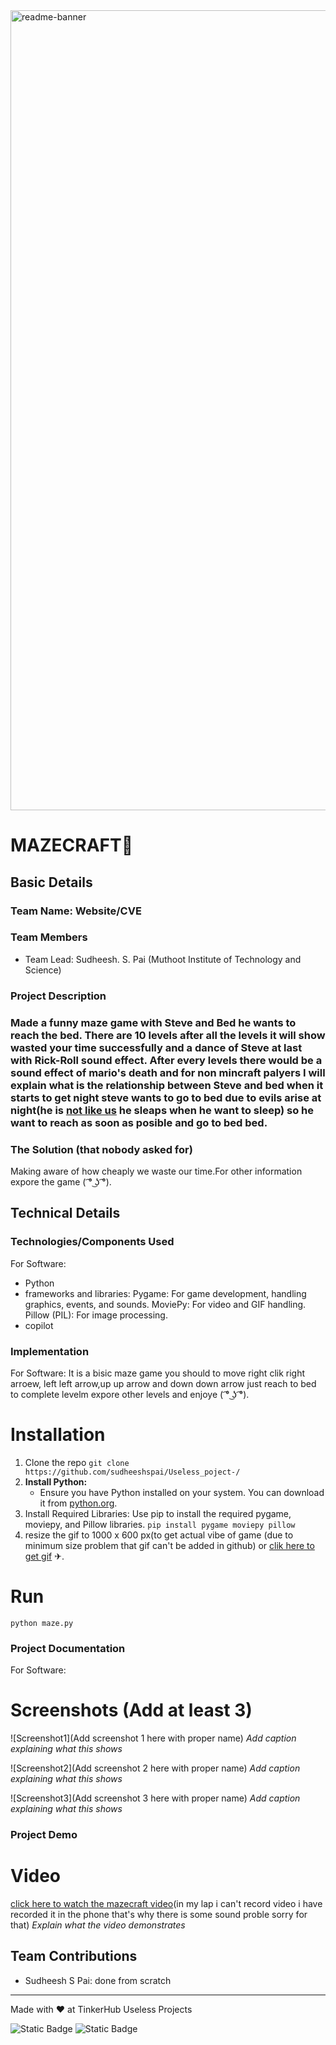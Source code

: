 <img width="1280" alt="readme-banner" src="https://github.com/user-attachments/assets/35332e92-44cb-425b-9dff-27bcf1023c6c">

# MAZECRAFT🎯


## Basic Details
### Team Name: Website/CVE


### Team Members
- Team Lead: Sudheesh. S. Pai (Muthoot Institute of Technology and Science)

### Project Description

### Made a funny maze game with Steve and Bed he wants to reach the bed. There are 10 levels after all the levels it will show wasted your time successfully  and  a dance of Steve at last with Rick-Roll sound effect. After every levels there would be a sound effect of mario's death and for non mincraft palyers I will explain what is the relationship between Steve and bed when it starts to get night steve wants to go to bed due to evils arise at night(he is [not like us](https://www.youtube.com/watch?v=H58vbez_m4E) he sleaps when he want to sleep) so he want to reach as soon as posible and go to bed bed.                                                                                                                  
### The Solution (that nobody asked for)
Making aware of how cheaply we waste our time.For other information expore the game ( ͡° ͜ʖ ͡°).

## Technical Details
### Technologies/Components Used
For Software:
- Python
- frameworks and libraries: Pygame: For game development, handling graphics, events, and sounds.
                                    MoviePy: For video and GIF handling.
                                    Pillow (PIL): For image processing.
- copilot                                                                                
  
### Implementation
For Software: It is a bisic maze game you should to move right clik right arroew, left left arrow,up up arrow and down down arrow just reach to bed to complete levelm expore other levels  and enjoye ( ͡° ͜ʖ ͡°).    
# Installation
1. Clone the repo 
     ```git clone https://github.com/sudheeshspai/Useless_poject-/```
2. **Install Python:**
   - Ensure you have Python installed on your system. You can download it from [python.org](https://www.python.org/downloads/).
3. Install Required Libraries: Use pip to install the required pygame, moviepy, and Pillow libraries.
    ```pip install pygame moviepy pillow```
4. resize the gif to 1000 x 600 px(to get actual vibe of game (due to minimum size problem that gif can't be added in github) or [clik here to get gif](https://drive.google.com/file/d/13KD_HAAAXVDvLrzwB14kvoD7X6j9O7lX/view?usp=sharing) ✈.

    
 # Run
    python maze.py

### Project Documentation
For Software:

# Screenshots (Add at least 3)
![Screenshot1](Add screenshot 1 here with proper name)
*Add caption explaining what this shows*

![Screenshot2](Add screenshot 2 here with proper name)
*Add caption explaining what this shows*

![Screenshot3](Add screenshot 3 here with proper name)
*Add caption explaining what this shows*
### Project Demo
# Video
[click here to watch the mazecraft video](https://drive.google.com/file/d/1LcO1YDhOK8L204hPQoyqkFLXcPWA__Cl/view?usp=sharing)(in my lap i can't record video i have recorded it in the phone that's why there is some sound proble sorry for that)
*Explain what the video demonstrates*


## Team Contributions
- Sudheesh S Pai: done from scratch
---
Made with ❤️ at TinkerHub Useless Projects 

![Static Badge](https://img.shields.io/badge/TinkerHub-24?color=%23000000&link=https%3A%2F%2Fwww.tinkerhub.org%2F)
![Static Badge](https://img.shields.io/badge/UselessProject--24-24?link=https%3A%2F%2Fwww.tinkerhub.org%2Fevents%2FQ2Q1TQKX6Q%2FUseless%2520Projects)


